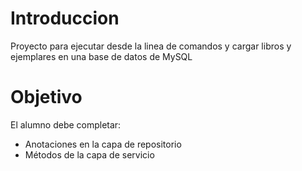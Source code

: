 # Introduccion
Proyecto para ejecutar desde la linea de comandos y cargar libros y ejemplares en una base de datos de MySQL

# Objetivo

El alumno debe completar:

* Anotaciones en la capa de repositorio
* Métodos de la capa de servicio

